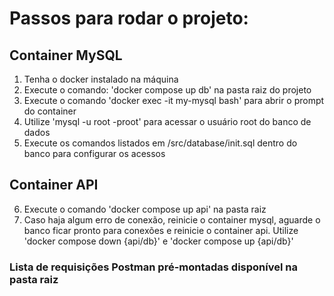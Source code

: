 # Passos para rodar o projeto:

## Container MySQL
1. Tenha o docker instalado na máquina
2. Execute o comando: 'docker compose up db' na pasta raiz do projeto
3. Execute o comando 'docker exec -it my-mysql bash' para abrir o prompt do container
4. Utilize 'mysql -u root -proot' para acessar o usuário root do banco de dados
5. Execute os comandos listados em /src/database/init.sql dentro do banco para configurar os acessos

## Container API
6. Execute o comando 'docker compose up api' na pasta raiz
7. Caso haja algum erro de conexão, reinicie o container mysql, aguarde o banco ficar pronto para conexões e reinicie o container api. Utilize 'docker compose down {api/db}' e 'docker compose up {api/db}'

### Lista de requisições Postman pré-montadas disponível na pasta raiz